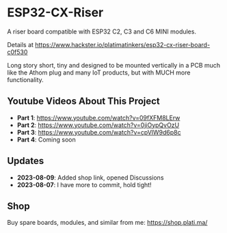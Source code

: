 # ESP32-CX-Riser
A riser board compatible with ESP32 C2, C3 and C6 MINI modules.

Details at https://www.hackster.io/platimatinkers/esp32-cx-riser-board-c0f530 

Long story short, tiny and designed to be mounted vertically in a PCB much like the Athom plug and many IoT products, but with MUCH more functionality.

## Youtube Videos About This Project
 - **Part 1**: https://www.youtube.com/watch?v=09fXFM8LErw
 - **Part 2**: https://www.youtube.com/watch?v=0jiOypQvOzU
 - **Part 3**: https://www.youtube.com/watch?v=cpVlW9d6p8c
 - **Part 4**: Coming soon

## Updates
* **2023-08-09**: Added shop link, opened Discussions
* **2023-08-07**: I have more to commit, hold tight! 

## Shop
Buy spare boards, modules, and similar from me: https://shop.plati.ma/
